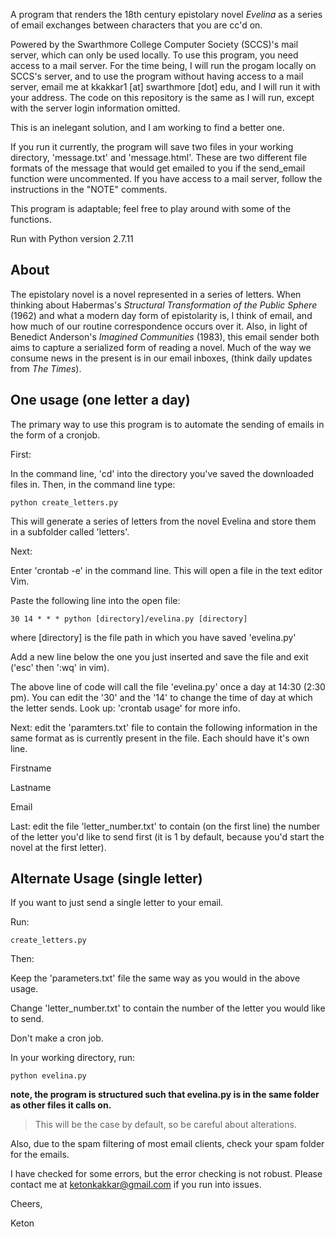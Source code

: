 A program that renders the 18th century epistolary novel _Evelina_ as a series of email exchanges between characters that you are cc'd on.

Powered by the Swarthmore College Computer Society (SCCS)'s mail server, which can only be used locally. To use this program, you need access to a mail server. For the time being, I will run the progam locally on SCCS's server, and to use the program without having access to a mail server, email me at kkakkar1 [at] swarthmore [dot] edu, and I will run it with your address. The code on this repository is the same as I will run, except with the server login information omitted.

This is an inelegant solution, and I am working to find a better one.

If you run it currently, the program will save two files in your working directory, 'message.txt' and 'message.html'. These are two different file formats of the message that would get emailed to you if the send_email function were uncommented. If you have access to a mail server, follow the instructions in the "NOTE" comments. 

This program is adaptable; feel free to play around with some of the functions.

Run with Python version 2.7.11

## About 
The epistolary novel is a novel represented in a series of letters. When thinking about Habermas's _Structural Transformation of the Public Sphere_ (1962) and what a modern day form of epistolarity is, I think of email, and how much of our routine correspondence occurs over it. Also, in light of Benedict Anderson's _Imagined Communities_ (1983), this email sender both aims to capture a serialized form of reading a novel. Much of the way we consume news in the present is in our email inboxes, (think daily updates from _The Times_).


## One usage (one letter a day)
 The primary way to use this program is to automate the sending of emails in the form of a cronjob. 

First:

In the command line, 'cd' into the directory you've saved the downloaded files in. Then, in the command line type:

```python create_letters.py```

This will generate a series of letters from the novel Evelina and store them in a subfolder called 'letters'.

Next:

Enter 'crontab -e' in the command line. This will open a file in the text editor Vim.

Paste the following line into the open file:

```30 14 * * * python [directory]/evelina.py [directory]```

where [directory] is the file path in which you have saved 'evelina.py'

Add a new line below the one you just inserted and save the file and exit ('esc' then ':wq' in vim).

The above line of code will call the file 'evelina.py' once a day at 14:30 (2:30 pm). You can edit the '30' and the '14' to change the time of day at which the letter sends. Look up: 'crontab usage' for more info. 

Next: edit the 'paramters.txt' file to contain the following information in the same format as is currently present in the file. Each should have it's own line. 

Firstname

Lastname

Email

Last: edit the file 'letter_number.txt' to contain (on the first line) the number of the letter you'd like to send first (it is 1 by default, because you'd start the novel at the first letter). 

## Alternate Usage (single letter)

If you want to just send a single letter to your email.

Run:

```create_letters.py```

Then:

Keep the 'parameters.txt' file the same way as you would in the above usage. 

Change 'letter_number.txt' to contain the number of the letter you would like to send. 

Don't make a cron job.

In your working directory, run:

```python evelina.py```

**note, the program is structured such that evelina.py is in the same folder as other files it calls on.**
>This will be the case by default, so be careful about alterations. 

Also, due to the spam filtering of most email clients, check your spam folder for the emails.

I have checked for some errors, but the error checking is not robust. Please contact me at ketonkakkar@gmail.com if you run into issues. 

Cheers,

Keton
